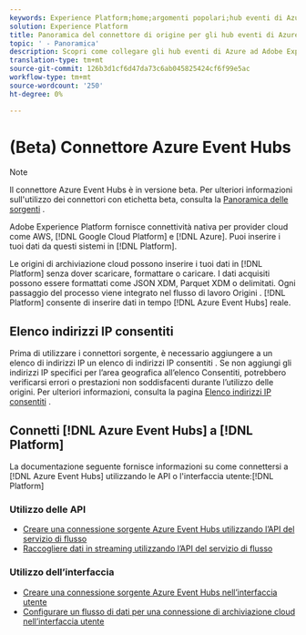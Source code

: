 ```yaml
---
keywords: Experience Platform;home;argomenti popolari;hub eventi di Azure;hub eventi di Azure;hub eventi di Azure;hub eventi;hub eventi
solution: Experience Platform
title: Panoramica del connettore di origine per gli hub eventi di Azure
topic: ' - Panoramica'
description: Scopri come collegare gli hub eventi di Azure ad Adobe Experience Platform utilizzando le API o l’interfaccia utente.
translation-type: tm+mt
source-git-commit: 126b3d1cf6d47da73c6ab045825424cf6f99e5ac
workflow-type: tm+mt
source-wordcount: '250'
ht-degree: 0%

---
```



# (Beta) Connettore Azure Event Hubs

>[!NOTE]
>
>Il connettore Azure Event Hubs è in versione beta. Per ulteriori informazioni sull&#39;utilizzo dei connettori con etichetta beta, consulta la [Panoramica delle sorgenti](../../home.md#terms-and-conditions) .

Adobe Experience Platform fornisce connettività nativa per provider cloud come AWS, [!DNL Google Cloud Platform] e [!DNL Azure]. Puoi inserire i tuoi dati da questi sistemi in [!DNL Platform].

Le origini di archiviazione cloud possono inserire i tuoi dati in [!DNL Platform] senza dover scaricare, formattare o caricare. I dati acquisiti possono essere formattati come JSON XDM, Parquet XDM o delimitati. Ogni passaggio del processo viene integrato nel flusso di lavoro Origini . [!DNL Platform] consente di inserire dati in tempo  [!DNL Azure Event Hubs] reale.

## Elenco indirizzi IP consentiti

Prima di utilizzare i connettori sorgente, è necessario aggiungere a un elenco di indirizzi IP un elenco di indirizzi IP consentiti . Se non aggiungi gli indirizzi IP specifici per l’area geografica all’elenco Consentiti, potrebbero verificarsi errori o prestazioni non soddisfacenti durante l’utilizzo delle origini. Per ulteriori informazioni, consulta la pagina [Elenco indirizzi IP consentiti](../../ip-address-allow-list.md) .

## Connetti [!DNL Azure Event Hubs] a [!DNL Platform]

La documentazione seguente fornisce informazioni su come connettersi a [!DNL Azure Event Hubs] utilizzando le API o l&#39;interfaccia utente:[!DNL Platform]

### Utilizzo delle API

- [Creare una connessione sorgente Azure Event Hubs utilizzando l’API del servizio di flusso](../../tutorials/api/create/cloud-storage/eventhub.md)
- [Raccogliere dati in streaming utilizzando l’API del servizio di flusso](../../tutorials/api/collect/streaming.md)

### Utilizzo dell’interfaccia

- [Creare una connessione sorgente Azure Event Hubs nell’interfaccia utente](../../tutorials/ui/create/cloud-storage/eventhub.md)
- [Configurare un flusso di dati per una connessione di archiviazione cloud nell’interfaccia utente](../../tutorials/ui/dataflow/streaming/cloud-storage-streaming.md)